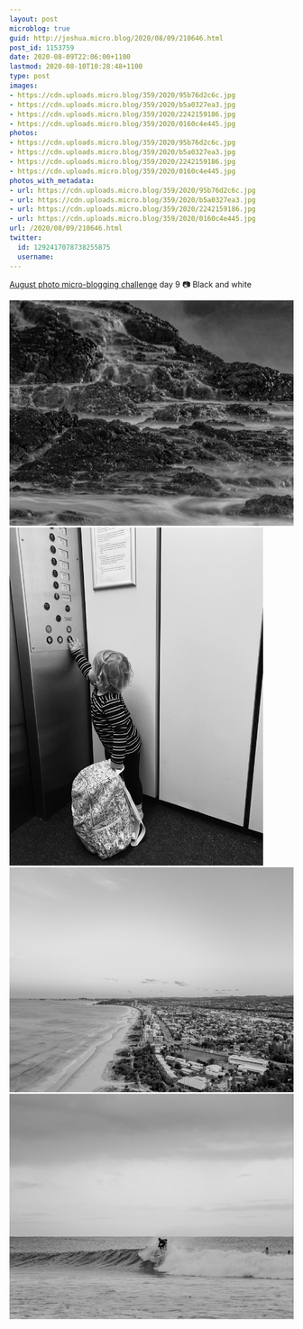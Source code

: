 ```yaml
---
layout: post
microblog: true
guid: http://joshua.micro.blog/2020/08/09/210646.html
post_id: 1153759
date: 2020-08-09T22:06:00+1100
lastmod: 2020-08-10T10:28:48+1100
type: post
images:
- https://cdn.uploads.micro.blog/359/2020/95b76d2c6c.jpg
- https://cdn.uploads.micro.blog/359/2020/b5a0327ea3.jpg
- https://cdn.uploads.micro.blog/359/2020/2242159186.jpg
- https://cdn.uploads.micro.blog/359/2020/0160c4e445.jpg
photos:
- https://cdn.uploads.micro.blog/359/2020/95b76d2c6c.jpg
- https://cdn.uploads.micro.blog/359/2020/b5a0327ea3.jpg
- https://cdn.uploads.micro.blog/359/2020/2242159186.jpg
- https://cdn.uploads.micro.blog/359/2020/0160c4e445.jpg
photos_with_metadata:
- url: https://cdn.uploads.micro.blog/359/2020/95b76d2c6c.jpg
- url: https://cdn.uploads.micro.blog/359/2020/b5a0327ea3.jpg
- url: https://cdn.uploads.micro.blog/359/2020/2242159186.jpg
- url: https://cdn.uploads.micro.blog/359/2020/0160c4e445.jpg
url: /2020/08/09/210646.html
twitter:
  id: 1292417078738255875
  username: 
---
```

[August photo micro-blogging challenge](https://micro.welltempered.net/2020/07/23/august-photoblogging-challenge.html) day 9 📷 Black and white

<img src="uploads/2020/95b76d2c6c.jpg" width="600" height="400" alt="" /><img src="uploads/2020/b5a0327ea3.jpg" width="450" height="600" alt="" /><img src="uploads/2020/2242159186.jpg" width="600" height="399" alt="" /><img src="uploads/2020/0160c4e445.jpg" width="600" height="400" alt="" />
